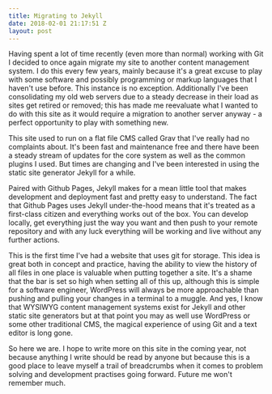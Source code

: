 ```yaml
---
title: Migrating to Jekyll
date: 2018-02-01 21:17:51 Z
layout: post
---
```


Having spent a lot of time recently (even more than normal) working with Git I decided to once again migrate my site to another content management system. I do this every few years, mainly because it's a great excuse to play with some software and possibly programming or markup languages that I haven't use before. This instance is no exception. Additionally I've been consolidating my old web servers due to a steady decrease in their load as sites get retired or removed; this has made me reevaluate what I wanted to do with this site as it would require a migration to another server anyway - a perfect opportunity to play with something new.

This site used to run on a flat file CMS called Grav that I've really had no complaints about. It's been fast and maintenance free and there have been a steady stream of updates for the core system as well as the common plugins I used. But times are changing and I've been interested in using the static site generator Jekyll for a while.

Paired with Github Pages, Jekyll makes for a mean little tool that makes development and deployment fast and pretty easy to understand. The fact that Github Pages uses Jekyll under-the-hood means that it's treated as a first-class citizen and everything works out of the box. You can develop locally, get everything just the way you want and then push to your remote repository and with any luck everything will be working and live without any further actions.

This is the first time I've had a website that uses git for storage. This idea is great both in concept and practice, having the ability to view the history of all files in one place is valuable when putting together a site. It's a shame that the bar is set so high when setting all of this up, although this is simple for a software engineer, WordPress will always be more approachable than pushing and pulling your changes in a terminal to a muggle. And yes, I know that WYSIWYG content management systems exist for Jekyll and other static site generators but at that point you may as well use WordPress or some other traditional CMS, the magical experience of using Git and a text editor is long gone.

So here we are. I hope to write more on this site in the coming year, not because anything I write should be read by anyone but because this is a good place to leave myself a trail of breadcrumbs when it comes to problem solving and development practises going forward. Future me won't remember much.
